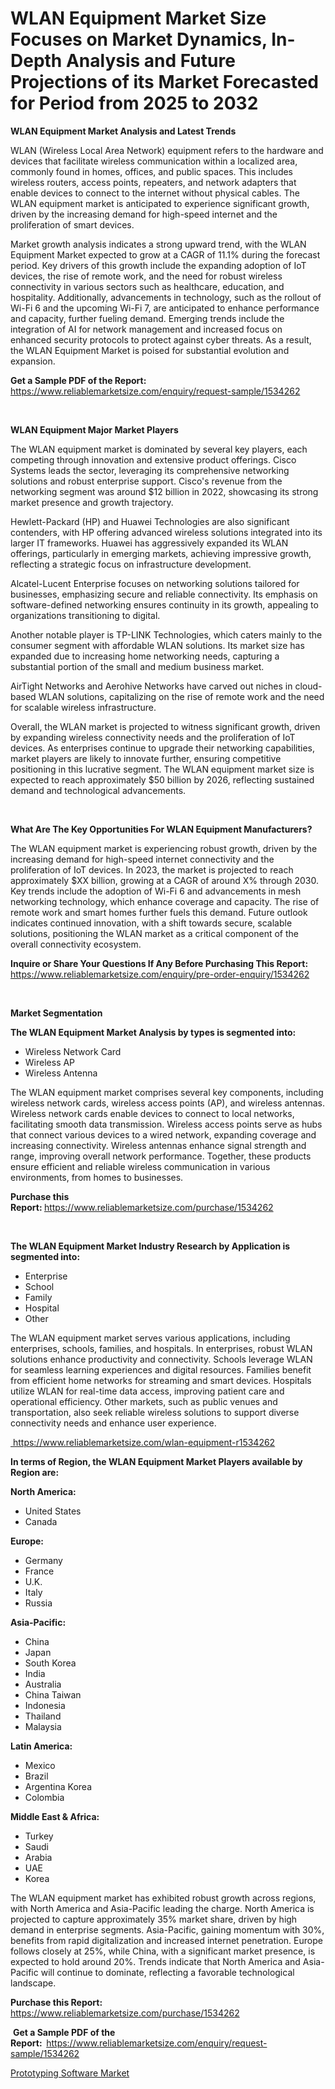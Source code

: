 <p><h1>WLAN Equipment Market Size Focuses on Market Dynamics, In-Depth Analysis and Future Projections of its Market Forecasted for Period from 2025 to 2032</h1></p><p><strong>WLAN Equipment Market Analysis and Latest Trends</strong></p>
<p><p>WLAN (Wireless Local Area Network) equipment refers to the hardware and devices that facilitate wireless communication within a localized area, commonly found in homes, offices, and public spaces. This includes wireless routers, access points, repeaters, and network adapters that enable devices to connect to the internet without physical cables. The WLAN equipment market is anticipated to experience significant growth, driven by the increasing demand for high-speed internet and the proliferation of smart devices.</p><p>Market growth analysis indicates a strong upward trend, with the WLAN Equipment Market expected to grow at a CAGR of 11.1% during the forecast period. Key drivers of this growth include the expanding adoption of IoT devices, the rise of remote work, and the need for robust wireless connectivity in various sectors such as healthcare, education, and hospitality. Additionally, advancements in technology, such as the rollout of Wi-Fi 6 and the upcoming Wi-Fi 7, are anticipated to enhance performance and capacity, further fueling demand. Emerging trends include the integration of AI for network management and increased focus on enhanced security protocols to protect against cyber threats. As a result, the WLAN Equipment Market is poised for substantial evolution and expansion.</p></p>
<p><strong>Get a Sample PDF of the Report:&nbsp;</strong> <a href="https://www.reliablemarketsize.com/enquiry/request-sample/1534262?utm_campaign=2316&utm_medium=2&utm_source=Github&utm_content=ia&utm_term=15022025&utm_id=wlan-equipment">https://www.reliablemarketsize.com/enquiry/request-sample/1534262</a></p>
<p>&nbsp;</p>
<p><strong>WLAN Equipment Major Market Players</strong></p>
<p><p>The WLAN equipment market is dominated by several key players, each competing through innovation and extensive product offerings. Cisco Systems leads the sector, leveraging its comprehensive networking solutions and robust enterprise support. Cisco's revenue from the networking segment was around $12 billion in 2022, showcasing its strong market presence and growth trajectory.</p><p>Hewlett-Packard (HP) and Huawei Technologies are also significant contenders, with HP offering advanced wireless solutions integrated into its larger IT frameworks. Huawei has aggressively expanded its WLAN offerings, particularly in emerging markets, achieving impressive growth, reflecting a strategic focus on infrastructure development.</p><p>Alcatel-Lucent Enterprise focuses on networking solutions tailored for businesses, emphasizing secure and reliable connectivity. Its emphasis on software-defined networking ensures continuity in its growth, appealing to organizations transitioning to digital.</p><p>Another notable player is TP-LINK Technologies, which caters mainly to the consumer segment with affordable WLAN solutions. Its market size has expanded due to increasing home networking needs, capturing a substantial portion of the small and medium business market.</p><p>AirTight Networks and Aerohive Networks have carved out niches in cloud-based WLAN solutions, capitalizing on the rise of remote work and the need for scalable wireless infrastructure. </p><p>Overall, the WLAN market is projected to witness significant growth, driven by expanding wireless connectivity needs and the proliferation of IoT devices. As enterprises continue to upgrade their networking capabilities, market players are likely to innovate further, ensuring competitive positioning in this lucrative segment. The WLAN equipment market size is expected to reach approximately $50 billion by 2026, reflecting sustained demand and technological advancements.</p></p>
<p>&nbsp;</p>
<p><strong>What Are The Key Opportunities For WLAN Equipment Manufacturers?</strong></p>
<p><p>The WLAN equipment market is experiencing robust growth, driven by the increasing demand for high-speed internet connectivity and the proliferation of IoT devices. In 2023, the market is projected to reach approximately $XX billion, growing at a CAGR of around X% through 2030. Key trends include the adoption of Wi-Fi 6 and advancements in mesh networking technology, which enhance coverage and capacity. The rise of remote work and smart homes further fuels this demand. Future outlook indicates continued innovation, with a shift towards secure, scalable solutions, positioning the WLAN market as a critical component of the overall connectivity ecosystem.</p></p>
<p><strong>Inquire or Share Your Questions If Any Before Purchasing This Report:</strong> <a href="https://www.reliablemarketsize.com/enquiry/pre-order-enquiry/1534262?utm_campaign=2316&utm_medium=2&utm_source=Github&utm_content=ia&utm_term=15022025&utm_id=wlan-equipment">https://www.reliablemarketsize.com/enquiry/pre-order-enquiry/1534262</a></p>
<p>&nbsp;</p>
<p><strong>Market Segmentation</strong></p>
<p><strong>The WLAN Equipment Market Analysis by types is segmented into:</strong></p>
<p><ul><li>Wireless Network Card</li><li>Wireless AP</li><li>Wireless Antenna</li></ul></p>
<p><p>The WLAN equipment market comprises several key components, including wireless network cards, wireless access points (AP), and wireless antennas. Wireless network cards enable devices to connect to local networks, facilitating smooth data transmission. Wireless access points serve as hubs that connect various devices to a wired network, expanding coverage and increasing connectivity. Wireless antennas enhance signal strength and range, improving overall network performance. Together, these products ensure efficient and reliable wireless communication in various environments, from homes to businesses.</p></p>
<p><strong>Purchase this Report:&nbsp;</strong><a href="https://www.reliablemarketsize.com/purchase/1534262?utm_campaign=2316&utm_medium=2&utm_source=Github&utm_content=ia&utm_term=15022025&utm_id=wlan-equipment">https://www.reliablemarketsize.com/purchase/1534262</a></p>
<p>&nbsp;</p>
<p><strong>The WLAN Equipment Market Industry Research by Application is segmented into:</strong></p>
<p><ul><li>Enterprise</li><li>School</li><li>Family</li><li>Hospital</li><li>Other</li></ul></p>
<p><p>The WLAN equipment market serves various applications, including enterprises, schools, families, and hospitals. In enterprises, robust WLAN solutions enhance productivity and connectivity. Schools leverage WLAN for seamless learning experiences and digital resources. Families benefit from efficient home networks for streaming and smart devices. Hospitals utilize WLAN for real-time data access, improving patient care and operational efficiency. Other markets, such as public venues and transportation, also seek reliable wireless solutions to support diverse connectivity needs and enhance user experience.</p></p>
<p><a href="https://www.reliablemarketsize.com/wlan-equipment-r1534262?utm_campaign=2316&utm_medium=2&utm_source=Github&utm_content=ia&utm_term=15022025&utm_id=wlan-equipment">&nbsp;https://www.reliablemarketsize.com/wlan-equipment-r1534262</a></p>
<p><strong>In terms of Region, the WLAN Equipment Market Players available by Region are:</strong></p>
<p>
    <p> <strong> North America: </strong>
        <ul>
            <li>United States</li>
            <li>Canada</li>
        </ul>
        </p> 
    <p> <strong> Europe: </strong>
        <ul>
            <li>Germany</li>
            <li>France</li>
            <li>U.K.</li>
            <li>Italy</li>
            <li>Russia</li>
        </ul>
        </p> 
    <p> <strong> Asia-Pacific: </strong>
        <ul>
            <li>China</li>
            <li>Japan</li>
            <li>South Korea</li>
            <li>India</li>
            <li>Australia</li>
            <li>China Taiwan</li>
            <li>Indonesia</li>
            <li>Thailand</li>
            <li>Malaysia</li>
        </ul>
        </p> 
    <p> <strong> Latin America: </strong>
        <ul>
            <li>Mexico</li>
            <li>Brazil</li>
            <li>Argentina Korea</li>
            <li>Colombia</li>
        </ul>
        </p> 
    <p> <strong> Middle East & Africa: </strong>
        <ul>
            <li>Turkey</li>
            <li>Saudi</li>
            <li>Arabia</li>
            <li>UAE</li>
            <li>Korea</li>
        </ul>
    </p>
    </p>
<p><p>The WLAN equipment market has exhibited robust growth across regions, with North America and Asia-Pacific leading the charge. North America is projected to capture approximately 35% market share, driven by high demand in enterprise segments. Asia-Pacific, gaining momentum with 30%, benefits from rapid digitalization and increased internet penetration. Europe follows closely at 25%, while China, with a significant market presence, is expected to hold around 20%. Trends indicate that North America and Asia-Pacific will continue to dominate, reflecting a favorable technological landscape.</p></p>
<p><strong>Purchase this Report: </strong><a href="https://www.reliablemarketsize.com/purchase/1534262?utm_campaign=2316&utm_medium=2&utm_source=Github&utm_content=ia&utm_term=15022025&utm_id=wlan-equipment">https://www.reliablemarketsize.com/purchase/1534262</a></p>
<p>&nbsp;<strong>Get a Sample PDF of the Report:&nbsp;&nbsp;</strong><a href="https://www.reliablemarketsize.com/enquiry/request-sample/1534262?utm_campaign=2316&utm_medium=2&utm_source=Github&utm_content=ia&utm_term=15022025&utm_id=wlan-equipment">https://www.reliablemarketsize.com/enquiry/request-sample/1534262</a></p>
<p><strong></strong></p>
<p><p><a href="https://github.com/arnoldannice0/Market-Research-Report-List-1/blob/main/prototyping-software-market.md?utm_campaign=2316&utm_medium=2&utm_source=Github&utm_content=ia&utm_term=15022025&utm_id=wlan-equipment">Prototyping Software Market</a></p></p>